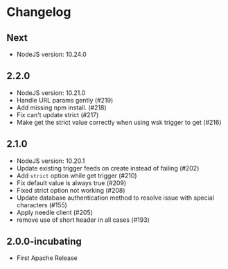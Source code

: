 <!--
#
# Licensed to the Apache Software Foundation (ASF) under one or more
# contributor license agreements.  See the NOTICE file distributed with
# this work for additional information regarding copyright ownership.
# The ASF licenses this file to You under the Apache License, Version 2.0
# (the "License"); you may not use this file except in compliance with
# the License.  You may obtain a copy of the License at
#
#     http://www.apache.org/licenses/LICENSE-2.0
#
# Unless required by applicable law or agreed to in writing, software
# distributed under the License is distributed on an "AS IS" BASIS,
# WITHOUT WARRANTIES OR CONDITIONS OF ANY KIND, either express or implied.
# See the License for the specific language governing permissions and
# limitations under the License.
#
-->

# Changelog
## Next
* NodeJS version: 10.24.0

## 2.2.0
* NodeJS version: 10.21.0
* Handle URL params gently (#219)
* Add missing npm install. (#218)
* Fix can't update strict (#217)
* Make get the strict value correctly when using wsk trigger to get (#216)

## 2.1.0

* NodeJS version: 10.20.1
* Update existing trigger feeds on create instead of failing (#202)
* Add `strict` option while get trigger (#210)
* Fix default value is always true (#209)
* Fixed strict option not working (#208)
* Update database authentication method to resolve issue with special characters (#155)
* Apply needle client (#205)
* remove use of short header in all cases (#193)

## 2.0.0-incubating

* First Apache Release
